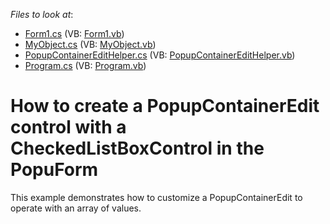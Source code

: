 <!-- default file list -->
*Files to look at*:

* [Form1.cs](./CS/NewProject/Form1.cs) (VB: [Form1.vb](./VB/NewProject/Form1.vb))
* [MyObject.cs](./CS/NewProject/MyObject.cs) (VB: [MyObject.vb](./VB/NewProject/MyObject.vb))
* [PopupContainerEditHelper.cs](./CS/NewProject/PopupContainerEditHelper.cs) (VB: [PopupContainerEditHelper.vb](./VB/NewProject/PopupContainerEditHelper.vb))
* [Program.cs](./CS/NewProject/Program.cs) (VB: [Program.vb](./VB/NewProject/Program.vb))
<!-- default file list end -->
# How to create a PopupContainerEdit control with a CheckedListBoxControl in the PopuForm


<p>This example demonstrates how to customize a PopupContainerEdit to operate with an array of values.</p>

<br/>


